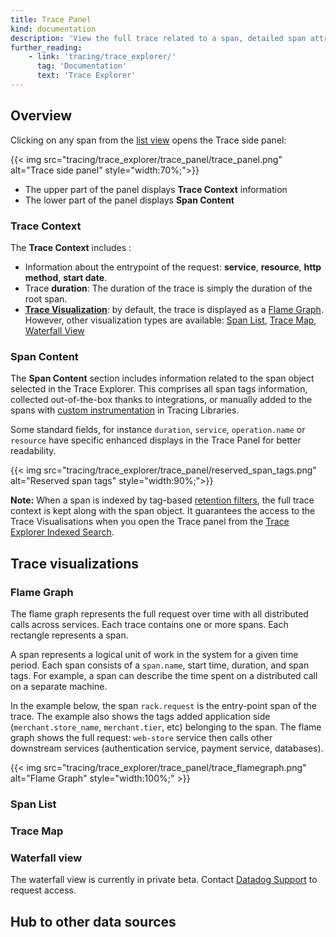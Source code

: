 ```yaml
---
title: Trace Panel
kind: documentation
description: 'View the full trace related to a span, detailed span attributes and tags, service metrics and much more.'
further_reading:
    - link: 'tracing/trace_explorer/'
      tag: 'Documentation'
      text: 'Trace Explorer'
---
```


## Overview

Clicking on any span from the [list view][1] opens the Trace side panel:

{{< img src="tracing/trace_explorer/trace_panel/trace_panel.png" alt="Trace side panel" style="width:70%;">}}

- The upper part of the panel displays **Trace Context** information
- The lower part of the panel displays **Span Content**

### Trace Context

The **Trace Context** includes :
- Information about the entrypoint of the request: **service**, **resource**, **http method**, **start date**.
- Trace **duration**: The duration of the trace is simply the duration of the root span.
- **[Trace Visualization](#trace-visualizations)**: by default, the trace is displayed as a [Flame Graph](#flame-graph). However, other visualization types are available: [Span List][2], [Trace Map](#trace-map), [Waterfall View](#waterfall-view)

### Span Content

The **Span Content** section includes information related to the span object selected in the Trace Explorer. This comprises all span tags information, collected out-of-the-box thanks to integrations, or manually added to the spans with [custom instrumentation][3] in Tracing Libraries.

Some standard fields, for instance `duration`, `service`, `operation.name` or `resource` have specific enhanced displays in the Trace Panel for better readability.

{{< img src="tracing/trace_explorer/trace_panel/reserved_span_tags.png" alt="Reserved span tags" style="width:90%;">}}

**Note:** When a span is indexed by tag-based [retention filters][4], the full trace context is kept along with the span object. It guarantees the access to the Trace Visualisations when you open the Trace panel from the [Trace Explorer Indexed Search][5].


## Trace visualizations

### Flame Graph

The flame graph represents the full request over time with all distributed calls across services. Each trace contains one or more spans. Each rectangle represents a span.

A span represents a logical unit of work in the system for a given time period. Each span consists of a `span.name`, start time, duration, and span tags. For example, a span can describe the time spent on a distributed call on a separate machine.

In the example below, the span `rack.request` is the entry-point span of the trace. The example also shows the tags added application side (`merchant.store_name`, `merchant.tier`, etc) belonging to the span. The flame graph shows the full request: `web-store` service then calls other downstream services (authentication service, payment service, databases).

{{< img src="tracing/trace_explorer/trace_panel/trace_flamegraph.png" alt="Flame Graph" style="width:100%;" >}}

### Span List

### Trace Map

### Waterfall view

<div class="alert alert-warning">
The waterfall view is currently in private beta. Contact <a href="http://localhost:1313/help/">Datadog Support</a> to request access.
</div>

## Hub to other data sources

[1]: /tracing/trace_explorer/visualize/#list-view
[2]: span-list
[3]: /tracing/setup_overview/custom_instrumentation/java/
[4]: /tracing/trace_retention/#retention-filters
[5]: /tracing/trace_explorer/#indexed-spans-search-with-15-day-retention
